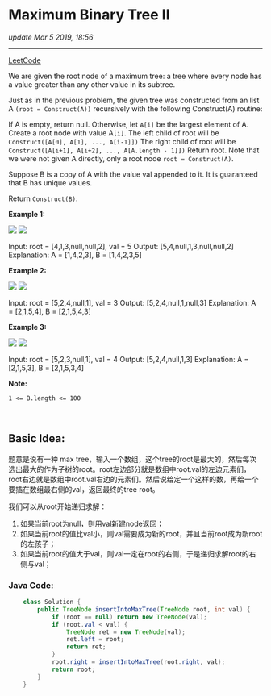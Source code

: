 # Maximum Binary Tree II
_update Mar 5 2019, 18:56_

---
[LeetCode](https://leetcode.com/problems/maximum-binary-tree-ii/)

We are given the root node of a maximum tree: a tree where every node has a value greater than any other value in its subtree.

Just as in the previous problem, the given tree was constructed from an list A `(root = Construct(A))` recursively with the following Construct(A) routine:

If A is empty, return null.
Otherwise, let `A[i]` be the largest element of A.  Create a root node with value A`[i]`.
The left child of root will be `Construct([A[0], A[1], ..., A[i-1]])`
The right child of root will be `Construct([A[i+1], A[i+2], ..., A[A.length - 1]])`
Return root.
Note that we were not given A directly, only a root node `root = Construct(A)`.

Suppose B is a copy of A with the value val appended to it.  It is guaranteed that B has unique values.

Return `Construct(B)`.


**Example 1:**

![](https://assets.leetcode.com/uploads/2019/02/21/maximum-binary-tree-1-1.png)
![](https://assets.leetcode.com/uploads/2019/02/21/maximum-binary-tree-1-2.png)

Input: root = [4,1,3,null,null,2], val = 5
Output: [5,4,null,1,3,null,null,2]
Explanation: A = [1,4,2,3], B = [1,4,2,3,5]

**Example 2:**

![](https://assets.leetcode.com/uploads/2019/02/21/maximum-binary-tree-2-1.png)
![](https://assets.leetcode.com/uploads/2019/02/21/maximum-binary-tree-2-2.png)

Input: root = [5,2,4,null,1], val = 3
Output: [5,2,4,null,1,null,3]
Explanation: A = [2,1,5,4], B = [2,1,5,4,3]

**Example 3:**

![](https://assets.leetcode.com/uploads/2019/02/21/maximum-binary-tree-3-1.png)
![](https://assets.leetcode.com/uploads/2019/02/21/maximum-binary-tree-3-2.png)

Input: root = [5,2,3,null,1], val = 4
Output: [5,2,4,null,1,3]
Explanation: A = [2,1,5,3], B = [2,1,5,3,4]
 

**Note:**

`1 <= B.length <= 100`

<br/>

## Basic Idea:
题意是说有一种 max tree，输入一个数组，这个tree的root是最大的，然后每次选出最大的作为子树的root。root左边部分就是数组中root.val的左边元素们，root右边就是数组中root.val右边的元素们。然后说给定一个这样的数，再给一个要插在数组最右侧的val，返回最终的tree root。

我们可以从root开始递归求解：

1. 如果当前root为null，则用val新建node返回；
2. 如果当前root的值比val小，则val需要成为新的root，并且当前root成为新root的左孩子；
3. 如果当前root的值大于val，则val一定在root的右侧，于是递归求解root的右侧与val；

### Java Code:
```java
    class Solution {
        public TreeNode insertIntoMaxTree(TreeNode root, int val) {
            if (root == null) return new TreeNode(val);
            if (root.val < val) {
                TreeNode ret = new TreeNode(val);
                ret.left = root;
                return ret;
            }
            root.right = insertIntoMaxTree(root.right, val);
            return root;
        }
    }
```

